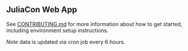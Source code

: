 ## JuliaCon Web App

See [CONTRIBUTING.md](CONTRIBUTING.md) for more information about how to get started, including environment setup instructions.

_Note_ data is updated via cron job every 6 hours.
